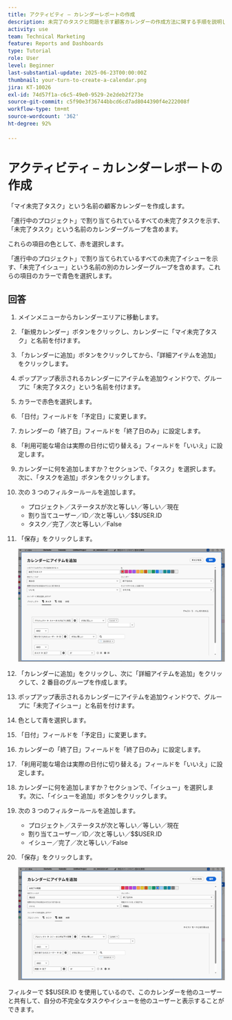 ```yaml
---
title: アクティビティ – カレンダーレポートの作成
description: 未完了のタスクと問題を示す顧客カレンダーの作成方法に関する手順を説明します。
activity: use
team: Technical Marketing
feature: Reports and Dashboards
type: Tutorial
role: User
level: Beginner
last-substantial-update: 2025-06-23T00:00:00Z
thumbnail: your-turn-to-create-a-calendar.png
jira: KT-10026
exl-id: 74d57f1a-c6c5-49e0-9529-2e2deb2f273e
source-git-commit: c5f90e3f36744bbcd6cd7ad8044390f4e222008f
workflow-type: tm+mt
source-wordcount: '362'
ht-degree: 92%

---
```


# アクティビティ – カレンダーレポートの作成

「マイ未完了タスク」という名前の顧客カレンダーを作成します。

「進行中のプロジェクト」で割り当てられているすべての未完了タスクを示す、「未完了タスク」という名前のカレンダーグループを含めます。

これらの項目の色として、赤を選択します。

「進行中のプロジェクト」で割り当てられているすべての未完了イシューを示す、「未完了イシュー」という名前の別のカレンダーグループを含めます。これらの項目のカラーで青色を選択します。

## 回答

1. メインメニューからカレンダーエリアに移動します。
1. 「新規カレンダー」ボタンをクリックし、カレンダーに「マイ未完了タスク」と名前を付けます。
1. 「カレンダーに追加」ボタンをクリックしてから、「詳細アイテムを追加」をクリックします。
1. ポップアップ表示されるカレンダーにアイテムを追加ウィンドウで、グループに「未完了タスク」という名前を付けます。
1. カラーで赤色を選択します。
1. 「日付」フィールドを「予定日」に変更します。
1. カレンダーの「終了日」フィールドを「終了日のみ」に設定します。
1. 「利用可能な場合は実際の日付に切り替える」フィールドを「いいえ」に設定します。
1. カレンダーに何を追加しますか？セクションで、「タスク」を選択します。次に、「タスクを追加」ボタンをクリックします。
1. 次の 3 つのフィルタールールを追加します。

   * プロジェクト／ステータスが次と等しい／等しい／現在
   * 割り当てユーザー／ID／次と等しい／$$USER.ID
   * タスク／完了／次と等しい／False

1. 「保存」をクリックします。

   ![カレンダーに項目を追加する画面の画像](assets/calendar-activity-1.png)

1. 「カレンダーに追加」をクリックし、次に「詳細アイテムを追加」をクリックして、2 番目のグループを作成します。
1. ポップアップ表示されるカレンダーにアイテムを追加ウィンドウで、グループに「未完了イシュー」と名前を付けます。
1. 色として青を選択します。
1. 「日付」フィールドを「予定日」に変更します。
1. カレンダーの「終了日」フィールドを「終了日のみ」に設定します。
1. 「利用可能な場合は実際の日付に切り替える」フィールドを「いいえ」に設定します。
1. カレンダーに何を追加しますか？セクションで、「イシュー」を選択します。次に、「イシューを追加」ボタンをクリックします。
1. 次の 3 つのフィルタールールを追加します。

   * プロジェクト／ステータスが次と等しい／等しい／現在
   * 割り当てユーザー／ID／次と等しい／$$USER.ID
   * イシュー／完了／次と等しい／False

1. 「保存」をクリックします。

   ![カレンダーに項目を追加する画面の画像](assets/calendar-activity-2.png)

フィルターで $$USER.ID を使用しているので、このカレンダーを他のユーザーと共有して、自分の不完全なタスクやイシューを他のユーザーと表示することができます。
